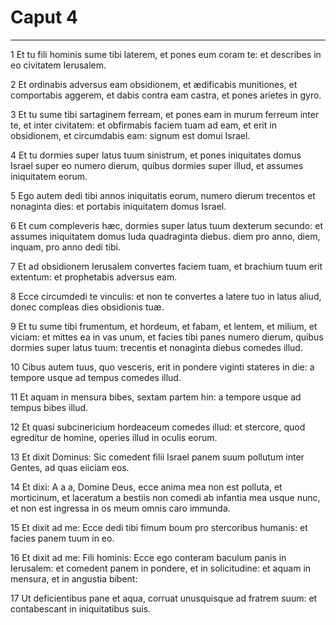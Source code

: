 # Caput 4

***

1 Et tu fili hominis sume tibi laterem, et pones eum coram te: et describes in eo civitatem Ierusalem.

2 Et ordinabis adversus eam obsidionem, et ædificabis munitiones, et comportabis aggerem, et dabis contra eam castra, et pones arietes in gyro.

3 Et tu sume tibi sartaginem ferream, et pones eam in murum ferreum inter te, et inter civitatem: et obfirmabis faciem tuam ad eam, et erit in obsidionem, et circumdabis eam: signum est domui Israel.

4 Et tu dormies super latus tuum sinistrum, et pones iniquitates domus Israel super eo numero dierum, quibus dormies super illud, et assumes iniquitatem eorum.

5 Ego autem dedi tibi annos iniquitatis eorum, numero dierum trecentos et nonaginta dies: et portabis iniquitatem domus Israel.

6 Et cum compleveris hæc, dormies super latus tuum dexterum secundo: et assumes iniquitatem domus Iuda quadraginta diebus. diem pro anno, diem, inquam, pro anno dedi tibi.

7 Et ad obsidionem Ierusalem convertes faciem tuam, et brachium tuum erit extentum: et prophetabis adversus eam.

8 Ecce circumdedi te vinculis: et non te convertes a latere tuo in latus aliud, donec compleas dies obsidionis tuæ.

9 Et tu sume tibi frumentum, et hordeum, et fabam, et lentem, et milium, et viciam: et mittes ea in vas unum, et facies tibi panes numero dierum, quibus dormies super latus tuum: trecentis et nonaginta diebus comedes illud.

10 Cibus autem tuus, quo vesceris, erit in pondere viginti stateres in die: a tempore usque ad tempus comedes illud.

11 Et aquam in mensura bibes, sextam partem hin: a tempore usque ad tempus bibes illud.

12 Et quasi subcinericium hordeaceum comedes illud: et stercore, quod egreditur de homine, operies illud in oculis eorum.

13 Et dixit Dominus: Sic comedent filii Israel panem suum pollutum inter Gentes, ad quas eiiciam eos.

14 Et dixi: A a a, Domine Deus, ecce anima mea non est polluta, et morticinum, et laceratum a bestiis non comedi ab infantia mea usque nunc, et non est ingressa in os meum omnis caro immunda.

15 Et dixit ad me: Ecce dedi tibi fimum boum pro stercoribus humanis: et facies panem tuum in eo.

16 Et dixit ad me: Fili hominis: Ecce ego conteram baculum panis in Ierusalem: et comedent panem in pondere, et in solicitudine: et aquam in mensura, et in angustia bibent:

17 Ut deficientibus pane et aqua, corruat unusquisque ad fratrem suum: et contabescant in iniquitatibus suis.

